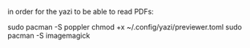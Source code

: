 in order for the yazi to be able to read PDFs:

sudo pacman -S poppler
chmod +x ~/.config/yazi/previewer.toml
sudo pacman -S imagemagick
